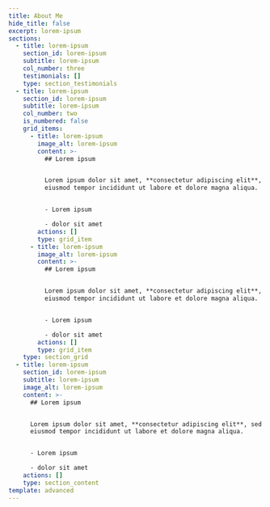 ```yaml
---
title: About Me
hide_title: false
excerpt: lorem-ipsum
sections:
  - title: lorem-ipsum
    section_id: lorem-ipsum
    subtitle: lorem-ipsum
    col_number: three
    testimonials: []
    type: section_testimonials
  - title: lorem-ipsum
    section_id: lorem-ipsum
    subtitle: lorem-ipsum
    col_number: two
    is_numbered: false
    grid_items:
      - title: lorem-ipsum
        image_alt: lorem-ipsum
        content: >-
          ## Lorem ipsum


          Lorem ipsum dolor sit amet, **consectetur adipiscing elit**, sed do
          eiusmod tempor incididunt ut labore et dolore magna aliqua.


          - Lorem ipsum

          - dolor sit amet
        actions: []
        type: grid_item
      - title: lorem-ipsum
        image_alt: lorem-ipsum
        content: >-
          ## Lorem ipsum


          Lorem ipsum dolor sit amet, **consectetur adipiscing elit**, sed do
          eiusmod tempor incididunt ut labore et dolore magna aliqua.


          - Lorem ipsum

          - dolor sit amet
        actions: []
        type: grid_item
    type: section_grid
  - title: lorem-ipsum
    section_id: lorem-ipsum
    subtitle: lorem-ipsum
    image_alt: lorem-ipsum
    content: >-
      ## Lorem ipsum


      Lorem ipsum dolor sit amet, **consectetur adipiscing elit**, sed do
      eiusmod tempor incididunt ut labore et dolore magna aliqua.


      - Lorem ipsum

      - dolor sit amet
    actions: []
    type: section_content
template: advanced
---
```

